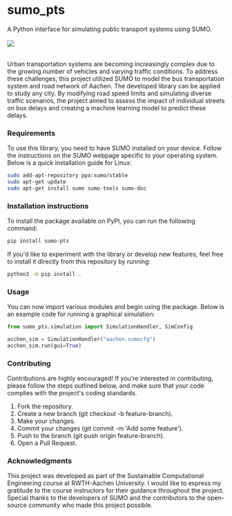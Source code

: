 # sumo_pts
A Python interface for simulating public transport systems using SUMO.<br>
<br>
![](examples/public_transport_aachen/demo_aac.gif)
<br>
<br>

Urban transportation systems are becoming increasingly complex due to the growing number of vehicles and varying traffic conditions. To address these challenges, this project utilized SUMO to model the bus transportation system and road network of Aachen. The developed library can be applied to study any city. By modifying road speed limits and simulating diverse traffic scenarios, the project aimed to assess the impact of individual streets on bus delays and creating a machine learning model to predict these delays.


### Requirements
To use this library, you need to have SUMO installed on your device. Follow the instructions on the SUMO webpage specific to your operating system. Below is a quick installation guide for Linux:

```bash
sudo add-apt-repository ppa:sumo/stable
sudo apt-get update
sudo apt-get install sumo sumo-tools sumo-doc
```


### Installation instructions
To install the package available on PyPI, you can run the following command:
```bash
pip install sumo-pts
```

If you'd like to experiment with the library or develop new features, feel free to install it directly from this repository by running:
```bash
python3 -m pip install .
```


### Usage
You can now import various modules and begin using the package. Below is an example code for running a graphical simulation:

```python
from sumo_pts.simulation import SimulationHandler, SimConfig

acchen_sim = SimulationHandler("aachen.sumocfg")
acchen_sim.run(gui=True)
```


### Contributing
Contributions are highly encouraged! If you're interested in contributing, please follow the steps outlined below, and make sure that your code complies with the project's coding standards.

1. Fork the repository.
2. Create a new branch (git checkout -b feature-branch).
3. Make your changes.
4. Commit your changes (git commit -m 'Add some feature').
5. Push to the branch (git push origin feature-branch).
6. Open a Pull Request.


### Acknowledgments
This project was developed as part of the Sustainable Computational Engineering course at RWTH-Aachen University. I would like to express my gratitude to the course instructors for their guidance throughout the project. Special thanks to the developers of SUMO and the contributors to the open-source community who made this project possible.